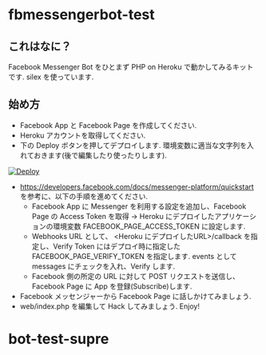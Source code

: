 # fbmessengerbot-test

## これはなに？

Facebook Messenger Bot をひとまず PHP on Heroku で動かしてみるキットです.
silex を使っています.

## 始め方

* Facebook App と Facebook Page を作成してください.
* Heroku アカウントを取得してください.
* 下の Deploy ボタンを押してデプロイします. 環境変数に適当な文字列を入れておきます(後で編集したり使ったりします).

[![Deploy](https://www.herokucdn.com/deploy/button.svg)](http://bit.ly/fbmessengerbot-test-deploy)

* https://developers.facebook.com/docs/messenger-platform/quickstart を参考に、以下の手順を進めてください.
    * Facebook App に Messenger を利用する設定を追加し、Facebook Page の Access Token を取得 -> Heroku にデプロイしたアプリケーションの環境変数 FACEBOOK_PAGE_ACCESS_TOKEN に設定します.
    * Webhooks URL として、 <Heroku にデプロイしたURL>/callback を指定し、Verify Token にはデプロイ時に指定した FACEBOOK_PAGE_VERIFY_TOKEN を指定します. events として messages にチェックを入れ、Verify します.
    * Facebook 側の所定の URL に対して POST リクエストを送信し、Facebook Page に App を登録(Subscribe)します.
* Facebook メッセンジャーから Facebook Page に話しかけてみましょう.
* web/index.php を編集して Hack してみましょう. Enjoy!
# bot-test-supre
